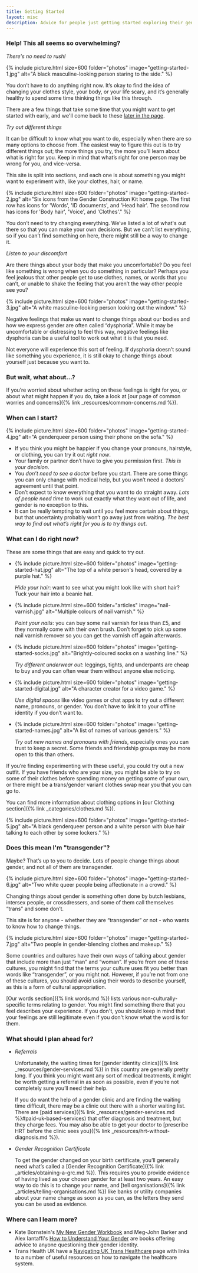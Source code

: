```yaml
---
title: Getting Started
layout: misc
description: Advice for people just getting started exploring their gender
---
```


### Help! This all seems so overwhelming?

*There's no need to rush!*

{% include picture.html size=600 folder="photos" image="getting-started-1.jpg" alt="A black masculine-looking person staring to the side." %}

You don’t have to do anything right now. It’s okay to find the idea of changing your clothes style, your body, or your life scary, and it’s generally healthy to spend some time thinking things like this through.

There are a few things that take some time that you might want to get started with early, and we'll come back to these [later in the page](#what-can-i-do-right-now).

*Try out different things*

It can be difficult to know what you want to do, especially when there are so many options to choose from. The easiest way to figure this out is to try different things out; the more things you try, the more you’ll learn about what is right for you. Keep in mind that what’s right for one person may be wrong for you, and vice-versa.

This site is split into sections, and each one is about something you might want to experiment with, like your clothes, hair, or name.

{% include picture.html size=600 folder="photos" image="getting-started-2.jpg" alt="Six icons from the Gender Construction Kit home page. The first row has icons for 'Words', 'ID documents', and 'Head hair'. The second row has icons for 'Body hair', 'Voice', and 'Clothes'." %}

You don’t need to try changing everything. We’ve listed a lot of what's out there so that you can make your own decisions. But we can’t list everything, so if you can’t find something on here, there might still be a way to change it.

*Listen to your discomfort*

Are there things about your body that make you uncomfortable? Do you feel like something is wrong when you do something in particular? Perhaps you feel jealous that other people get to use clothes, names, or words that you can’t, or unable to shake the feeling that you aren’t the way other people see you?

{% include picture.html size=600 folder="photos" image="getting-started-3.jpg" alt="A white masculine-looking person looking out the window." %}

Negative feelings that make us want to change things about our bodies and how we express gender are often called “dysphoria”. While it may be uncomfortable or distressing to feel this way, negative feelings like dysphoria can be a useful tool to work out what it is that you need.

Not everyone will experience this sort of feeling. If dysphoria doesn’t sound like something you experience, it is still okay to change things about yourself just because you want to.

### But wait, what about...?

If you’re worried about whether acting on these feelings is right for you, or about what might happen if you do, take a look at [our page of common worries and concerns]({% link _resources/common-concerns.md %}).

### When can I start?

{% include picture.html size=600 folder="photos" image="getting-started-4.jpg" alt="A genderqueer person using their phone on the sofa." %}

* If you think you might be happier if you change your pronouns, hairstyle, or clothing, you can try it out *right now*.
* Your family or partner don’t have to give you permission first. *This is your decision*.
* You *don’t need to see a doctor* before you start. There are some things you can only change with medical help, but you won’t need a doctors’ agreement until that point.
* Don’t expect to know everything that you want to do straight away. *Lots of people need time* to work out exactly what they want out of life, and gender is no exception to this.
* It can be really tempting to wait until you feel more certain about things, but that uncertainty probably won’t go away just from waiting. *The best way to find out what’s right for you is to try things out*.

### What can I do right now?

These are some things that are easy and quick to try out.

<ul class="columns getting-started">
<li>

{% include picture.html size=600 folder="photos" image="getting-started-hat.jpg" alt="The top of a white person's head, covered by a purple hat." %}

*Hide your hair*: want to see what you might look like with short hair? Tuck your hair into a beanie hat.

</li><li>

{% include picture.html size=600 folder="articles" image="nail-varnish.jpg" alt="Multiple colours of nail varnish." %}

*Paint your nails*: you can buy some nail varnish for less than £5, and they normally come with their own brush. Don’t forget to pick up some nail varnish remover so you can get the varnish off again afterwards.

</li>
<li>

{% include picture.html size=600 folder="photos" image="getting-started-socks.jpg" alt="Brightly-coloured socks on a washing line." %}

*Try different underwear out*: leggings, tights, and underpants are cheap to buy and you can often wear them without anyone else noticing.

</li>
<li>

{% include picture.html size=600 folder="photos" image="getting-started-digital.jpg" alt="A character creator for a video game." %}

*Use digital spaces* like video games or chat apps to try out a different name, pronouns, or gender. You don’t have to link it to your offline identity if you don’t want to.

</li>
<li>

{% include picture.html size=600 folder="photos" image="getting-started-names.jpg" alt="A list of names of various genders." %}

*Try out new names and pronouns with friends*, especially ones you can trust to keep a secret. Some friends and friendship groups may be more open to this than others.

</li>
</ul>

If you’re finding experimenting with these useful, you could try out a new outfit. If you have friends who are your size, you might be able to try on some of their clothes before spending money on getting some of your own, or there might be a trans/gender variant clothes swap near you that you can go to.

You can find more information about clothing options in [our Clothing section]({% link _categories/clothes.md %}).

{% include picture.html size=600 folder="photos" image="getting-started-5.jpg" alt="A black genderqueer person and a white person with blue hair talking to each other by some lockers." %}

### Does this mean I'm "transgender"?

Maybe? That’s up to you to decide. Lots of people change things about gender, and not all of them are transgender. 

{% include picture.html size=600 folder="photos" image="getting-started-6.jpg" alt="Two white queer people being affectionate in a crowd." %}

Changing things about gender is something often done by butch lesbians, intersex people, or crossdressers, and some of them call themselves “trans” and some don’t.

This site is for anyone - whether they are “transgender” or not - who wants to know how to change things.

{% include picture.html size=600 folder="photos" image="getting-started-7.jpg" alt="Two people in gender-blending clothes and makeup." %}

Some countries and cultures have their own ways of talking about gender that include more than just “man” and “woman”. If you’re from one of these cultures, you might find that the terms your culture uses fit you better than words like “transgender”, or you might not. However, if you’re not from one of these cultures, you should avoid using their words to describe yourself, as this is a form of cultural appropriation.

[Our words section]({% link words.md %}) lists various non-culturally-specific terms relating to gender. You might find something there that you feel describes your experience. If you don't, you should keep in mind that your feelings are still legitimate even if you don't know what the word is for them.

### What should I plan ahead for?

* *Referrals*

  Unfortunately, the waiting times for [gender identity clinics]({% link _resources/gender-services.md %}) in this country are generally pretty long. If you think you might want any sort of medical treatments, it might be worth getting a referral in as soon as possible, even if you’re not completely sure you’ll need their help.

  If you do want the help of a gender clinic and are finding the waiting time difficult, there may be a clinic out there with a shorter waiting list. There are [paid services]({% link _resources/gender-services.md %}#paid-uk-based-services) that offer diagnosis and treatment, but they charge fees. You may also be able to get your doctor to [prescribe HRT before the clinic sees you]({% link _resources/hrt-without-diagnosis.md %}).

* *Gender Recognition Certificate*

  To get the gender changed on your birth certificate, you’ll generally need what’s called a [Gender Recognition Certificate]({% link _articles/obtaining-a-grc.md %}). This requires you to provide evidence of having lived as your chosen gender for at least two years. An easy way to do this is to change your name, and [tell organisations]({% link _articles/telling-organisations.md %}) like banks or utility companies about your name change as soon as you can, as the letters they send you can be used as evidence.

### Where can I learn more?

* Kate Bornstein's [My New Gender Workbook](https://www.amazon.co.uk/New-Gender-Workbook-Step-Step/dp/0415538653) and Meg-John Barker and Alex Iantaffi's [How to Understand Your Gender](https://www.amazon.co.uk/How-Understand-Your-Gender-Practical/dp/1785927469/) are books offering advice to anyone questioning their gender identity.
* Trans Health UK have a [Navigating UK Trans Healthcare](https://transhealthuk.noblogs.org/navigating-uk-trans-healthcare/) page with links to a number of useful resources on how to navigate the healthcare system.
